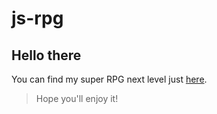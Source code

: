 # js-rpg

## Hello there

You can find my super RPG next level just [here](https://simonaertsbecode.github.io/js-rpg/).

> Hope you'll enjoy it!
